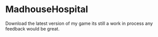 # MadhouseHospital
Download the latest version of my game its still a work in process any feedback would be great.

